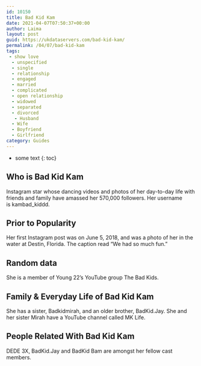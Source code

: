 ```yaml
---
id: 10150
title: Bad Kid Kam
date: 2021-04-07T07:50:37+00:00
author: Laima
layout: post
guid: https://ukdataservers.com/bad-kid-kam/
permalink: /04/07/bad-kid-kam
tags:
 - show love
  - unspecified
  - single
  - relationship
  - engaged
  - married
  - complicated
  - open relationship
  - widowed
  - separated
  - divorced
   - Husband
  - Wife
  - Boyfriend
  - Girlfriend
category: Guides
---
```


* some text
{: toc}


## Who is Bad Kid Kam
                  
                  
                  
Instagram star whose dancing videos and photos of her day-to-day life with friends and family have amassed her 570,000 followers. Her username is kambad_kiddd. 
                  
              
            
              
            
                
                
                
## Prior to Popularity
                  
                  
                  
Her first Instagram post was on June 5, 2018, and was a photo of her in the water at Destin, Florida. The caption read &#8220;We had so much fun.&#8221;
                  
              
            
              
            
                
                
                
## Random data
                  
                  
                  
She is a member of Young 22&#8217;s YouTube group The Bad Kids. 
                  
              
            
              
            
                
                
                
## Family & Everyday Life of Bad Kid Kam
                  
                  
                  
She has a sister, Badkidmirah, and an older brother, BadKid.Jay. She and her sister Mirah have a YouTube channel called MK Life.
                  
              
            
              
            
                
                
                
## People Related With Bad Kid Kam
                  
                  
                  
DEDE 3X, BadKid.Jay and BadKid Bam are amongst her fellow cast members. 
                  
              
            
              
            
                
              
            
              
              
            
            
              
            
          
          
          